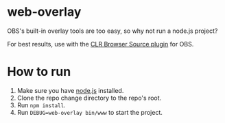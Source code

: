 web-overlay
===========

OBS's built-in overlay tools are too easy, so why not run a node.js project?

For best results, use with the [CLR Browser Source plugin](https://obsproject.com/forum/resources/clr-browser-source-plugin.22/) for OBS.

How to run
==========
1. Make sure you have [node.js](http://nodejs.org/) installed.
2. Clone the repo change directory to the repo's root.
3. Run `npm install`.
4. Run `DEBUG=web-overlay bin/www` to start the project.
